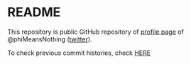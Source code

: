 # README

This repository is public GitHub repository of [profile page](https://fxxk3rrth4ng.github.io/twpf) of @phiMeansNothing ([twitter](https://twitter.com/phimeansnothing)).

To check previous commit histories, check [HERE](https://github.com/fxxk3rrth4ng/twpf.old)
